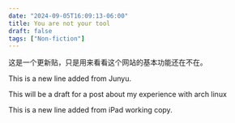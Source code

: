 ```yaml
---
date: "2024-09-05T16:09:13-06:00"
title: You are not your tool
draft: false
tags: ["Non-fiction"]
---
```

这是一个更新贴，只是用来看看这个网站的基本功能还在不在。

This is a new line added from Junyu.

This will be a draft for a post about my experience with arch linux

This is a new line added from iPad working copy.